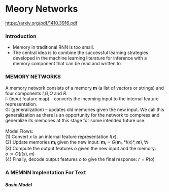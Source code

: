 # Meory Networks
https://arxiv.org/pdf/1410.3916.pdf
### Introduction
* Memory in traditional RNN is too small.
* The central idea is to combine the successful learning strategies developed in the machine learning literature for inference with a memory component that can be read and written to

### MEMORY NETWORKS
 A memory network consists of a memory $\boldsymbol{m}$ (a list of vectors or strings) and four components *I*,*G*,*O* and *R*. <br>
 I: (input feature map) – converts the incoming input to the internal feature representation. <br>
 G: (generalization) – updates old memories given the new input. We call this generalization as there is an opportunity for the network to compress and generalize its memories at this stage for some intended future use.
 <br><br>
 Model Flows:<br>
 (1) Convert $x$ to an internal feature representation $I(x)$.<br>
 (2) Update memories $\boldsymbol{m}_i$ given the new input: $\boldsymbol{m}_i=G(\boldsymbol{m}_i,*I(x)*,\boldsymbol{m}),\forall{i}$ <br>
 (3) Compute the output features $o$ given the new input and the memory: $o:=O(I(x),m)$ <br>
(4) Finally, decode output features $o$ to give the final response: $r=R(o)$

### A MEMNN Implentation For Text
##### Basic Model

